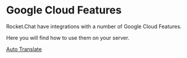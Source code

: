 # Google Cloud Features

Rocket.Chat have integrations with a number of Google Cloud Features.

Here you will find how to use them on your server.

[Auto Translate](auto-translate.md)


